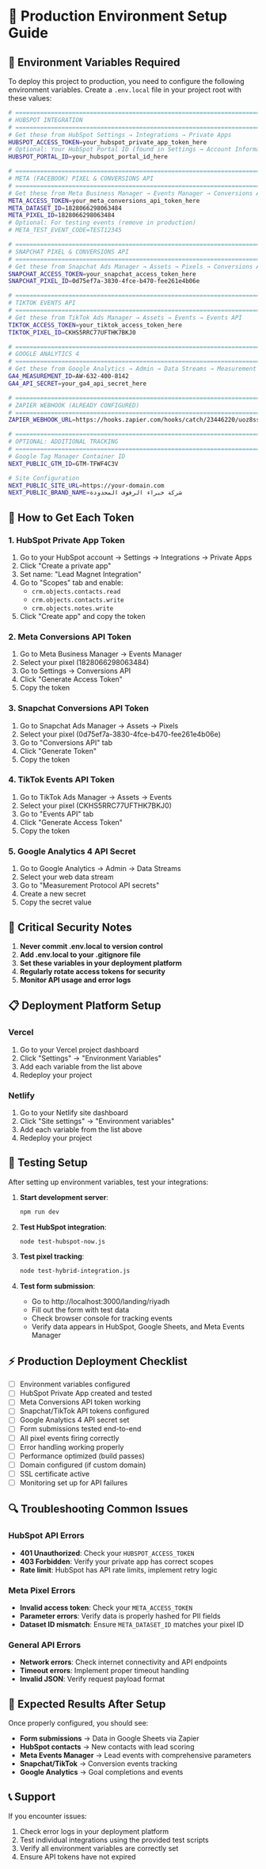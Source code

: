 # 🚀 Production Environment Setup Guide

## 🔧 Environment Variables Required

To deploy this project to production, you need to configure the following environment variables. Create a `.env.local` file in your project root with these values:

```bash
# =============================================================================
# HUBSPOT INTEGRATION
# =============================================================================
# Get these from HubSpot Settings → Integrations → Private Apps
HUBSPOT_ACCESS_TOKEN=your_hubspot_private_app_token_here
# Optional: Your HubSpot Portal ID (found in Settings → Account Information)
HUBSPOT_PORTAL_ID=your_hubspot_portal_id_here

# =============================================================================
# META (FACEBOOK) PIXEL & CONVERSIONS API
# =============================================================================
# Get these from Meta Business Manager → Events Manager → Conversions API
META_ACCESS_TOKEN=your_meta_conversions_api_token_here
META_DATASET_ID=1828066298063484
META_PIXEL_ID=1828066298063484
# Optional: For testing events (remove in production)
# META_TEST_EVENT_CODE=TEST12345

# =============================================================================
# SNAPCHAT PIXEL & CONVERSIONS API
# =============================================================================
# Get these from Snapchat Ads Manager → Assets → Pixels → Conversions API
SNAPCHAT_ACCESS_TOKEN=your_snapchat_access_token_here
SNAPCHAT_PIXEL_ID=0d75ef7a-3830-4fce-b470-fee261e4b06e

# =============================================================================
# TIKTOK EVENTS API
# =============================================================================
# Get these from TikTok Ads Manager → Assets → Events → Events API
TIKTOK_ACCESS_TOKEN=your_tiktok_access_token_here
TIKTOK_PIXEL_ID=CKHS5RRC77UFTHK7BKJ0

# =============================================================================
# GOOGLE ANALYTICS 4
# =============================================================================
# Get these from Google Analytics → Admin → Data Streams → Measurement Protocol
GA4_MEASUREMENT_ID=AW-632-400-8142
GA4_API_SECRET=your_ga4_api_secret_here

# =============================================================================
# ZAPIER WEBHOOK (ALREADY CONFIGURED)
# =============================================================================
ZAPIER_WEBHOOK_URL=https://hooks.zapier.com/hooks/catch/23446220/uoz8ssr/

# =============================================================================
# OPTIONAL: ADDITIONAL TRACKING
# =============================================================================
# Google Tag Manager Container ID
NEXT_PUBLIC_GTM_ID=GTM-TFWF4C3V

# Site Configuration
NEXT_PUBLIC_SITE_URL=https://your-domain.com
NEXT_PUBLIC_BRAND_NAME=شركة خبراء الرفوف المحدودة
```

## 🔗 How to Get Each Token

### 1. HubSpot Private App Token
1. Go to your HubSpot account → Settings → Integrations → Private Apps
2. Click "Create a private app"
3. Set name: "Lead Magnet Integration"
4. Go to "Scopes" tab and enable:
   - `crm.objects.contacts.read`
   - `crm.objects.contacts.write`
   - `crm.objects.notes.write`
5. Click "Create app" and copy the token

### 2. Meta Conversions API Token
1. Go to Meta Business Manager → Events Manager
2. Select your pixel (1828066298063484)
3. Go to Settings → Conversions API
4. Click "Generate Access Token"
5. Copy the token

### 3. Snapchat Conversions API Token
1. Go to Snapchat Ads Manager → Assets → Pixels
2. Select your pixel (0d75ef7a-3830-4fce-b470-fee261e4b06e)
3. Go to "Conversions API" tab
4. Click "Generate Token"
5. Copy the token

### 4. TikTok Events API Token
1. Go to TikTok Ads Manager → Assets → Events
2. Select your pixel (CKHS5RRC77UFTHK7BKJ0)
3. Go to "Events API" tab
4. Click "Generate Access Token"
5. Copy the token

### 5. Google Analytics 4 API Secret
1. Go to Google Analytics → Admin → Data Streams
2. Select your web data stream
3. Go to "Measurement Protocol API secrets"
4. Create a new secret
5. Copy the secret value

## 🚨 Critical Security Notes

1. **Never commit .env.local to version control**
2. **Add .env.local to your .gitignore file**
3. **Set these variables in your deployment platform**
4. **Regularly rotate access tokens for security**
5. **Monitor API usage and error logs**

## 📋 Deployment Platform Setup

### Vercel
1. Go to your Vercel project dashboard
2. Click "Settings" → "Environment Variables"
3. Add each variable from the list above
4. Redeploy your project

### Netlify
1. Go to your Netlify site dashboard
2. Click "Site settings" → "Environment variables"
3. Add each variable from the list above
4. Redeploy your project

## 🧪 Testing Setup

After setting up environment variables, test your integrations:

1. **Start development server**:
   ```bash
   npm run dev
   ```

2. **Test HubSpot integration**:
   ```bash
   node test-hubspot-now.js
   ```

3. **Test pixel tracking**:
   ```bash
   node test-hybrid-integration.js
   ```

4. **Test form submission**:
   - Go to http://localhost:3000/landing/riyadh
   - Fill out the form with test data
   - Check browser console for tracking events
   - Verify data appears in HubSpot, Google Sheets, and Meta Events Manager

## ⚡ Production Deployment Checklist

- [ ] Environment variables configured
- [ ] HubSpot Private App created and tested
- [ ] Meta Conversions API token working
- [ ] Snapchat/TikTok API tokens configured
- [ ] Google Analytics 4 API secret set
- [ ] Form submissions tested end-to-end
- [ ] All pixel events firing correctly
- [ ] Error handling working properly
- [ ] Performance optimized (build passes)
- [ ] Domain configured (if custom domain)
- [ ] SSL certificate active
- [ ] Monitoring set up for API failures

## 🔍 Troubleshooting Common Issues

### HubSpot API Errors
- **401 Unauthorized**: Check your `HUBSPOT_ACCESS_TOKEN`
- **403 Forbidden**: Verify your private app has correct scopes
- **Rate limit**: HubSpot has API rate limits, implement retry logic

### Meta Pixel Errors
- **Invalid access token**: Check your `META_ACCESS_TOKEN`
- **Parameter errors**: Verify data is properly hashed for PII fields
- **Dataset ID mismatch**: Ensure `META_DATASET_ID` matches your pixel ID

### General API Errors
- **Network errors**: Check internet connectivity and API endpoints
- **Timeout errors**: Implement proper timeout handling
- **Invalid JSON**: Verify request payload format

## 🎯 Expected Results After Setup

Once properly configured, you should see:
- **Form submissions** → Data in Google Sheets via Zapier
- **HubSpot contacts** → New contacts with lead scoring
- **Meta Events Manager** → Lead events with comprehensive parameters
- **Snapchat/TikTok** → Conversion events tracking
- **Google Analytics** → Goal completions and events

## 📞 Support

If you encounter issues:
1. Check error logs in your deployment platform
2. Test individual integrations using the provided test scripts
3. Verify all environment variables are correctly set
4. Ensure API tokens have not expired 